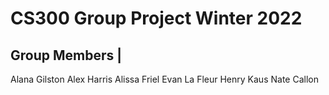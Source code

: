 # CS300 Group Project Winter 2022

Group Members |
---------------
Alana Gilston
Alex Harris
Alissa Friel
Evan La Fleur
Henry Kaus
Nate Callon


